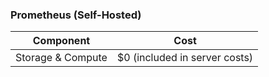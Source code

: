 ### Prometheus (Self-Hosted)

| Component | Cost |
|-----------|------|
| Storage & Compute | $0 (included in server costs) |
